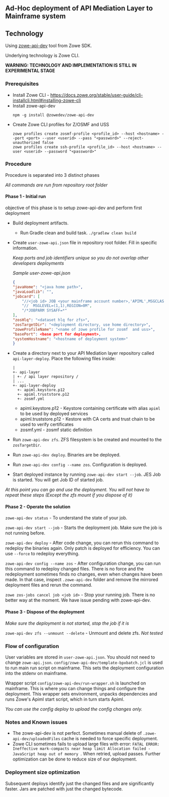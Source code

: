 ## Ad-Hoc deployment of API Mediation Layer to Mainframe system

## Technology

Using [zowe-api-dev](https://github.com/zowe/sample-spring-boot-api-service/blob/master/zowe-rest-api-sample-spring/docs/devtool.md
) tool from Zowe SDK.

Underlying technology is Zowe CLI.

**WARNING: TECHNOLOGY AND IMPLEMENTATION IS STILL IN EXPERIMENTAL STAGE**

### Prerequisites
 - Install Zowe CLI - https://docs.zowe.org/stable/user-guide/cli-installcli.html#installing-zowe-cli
 - Install zowe-api-dev
   ```
   npm -g install @zowedev/zowe-api-dev
   ```
 - Create Zowe CLI profiles for Z/OSMF and USS
   ```
   zowe profiles create zosmf-profile <profile_id> --host <hostname> --port <port> --user <userid> --pass "<password>" --reject-unauthorized false
   zowe profiles create ssh-profile <profile_id> --host <hostname> --user <userid> --password "<password>"
   ```
### Procedure

Procedure is separated into 3 distinct phases

*All commands are run from repository root folder*

#### Phase 1 - Initial run

objective of this phase is to setup zowe-api-dev and perform first deployment

 - Build deployment artifacts.
    - Run Gradle clean and build task. `./gradlew clean build`


 - Create `user-zowe-api.json` file in repository root folder. Fill in specific information. 
  
    *Keep ports and job identifiers unique so you do not overlap other developers deployments*

    *Sample user-zowe-api.json*
    ```json
    {
    "javaHome": "<java home path>",
    "javaLoadlib": "",
    "jobcard": [
        "//<job id> JOB <your mainframe account number>,'APIML',MSGCLASS=A,CLASS=A,",
        "//  MSGLEVEL=(1,1),REGION=0M",
        "/*JOBPARM SYSAFF=*"
    ],
    "zosHlq": "<dataset hlq for zfs>",
    "zosTargetDir": "<deployment directory, use home directory>",
    "zoweProfileName": "<name of zowe profile for zosmf  and uss>",
    "basePort": <base port for deployment>,
    "systemHostname": "<hostname of deployment system>"
    }
    ```
 - Create a directory next to your API Mediation layer repository called `api-layer-deploy`. Place the following files inside:

   ```
   |
   +- api-layer
   | +- / api layer repository /
   | ...
   +- api-layer-deploy
     +- apiml.keystore.p12
     +- apiml.truststore.p12
     +- zosmf.yml
   ```

    - apiml.keystore.p12 - Keystore containing certificate with alias `apiml` to be used by deployed services
    - apiml.truststore.p12 - Kestore with CA certs and trust chain to be used to verify certificates
    - zosmf.yml - zosmf static definition

 - Run `zowe-api-dev zfs`. ZFS filesystem is be created and mounted to the `zosTargetDir`.
 
 - Run `zowe-api-dev deploy`. Binaries are be deployed. 
 
 - Run `zowe-api-dev config --name zos`. Configuration is deployed.
 
 - Start deployed instance by running `zowe-api-dev start --job`. JES Job is started. You will get Job ID of started job.

 *At this point you can go and use the deployment. You will not have to repeat these steps (Except the zfs mount if you dispose of it)*

#### Phase 2 - Operate the solution

`zowe-api-dev status` - To understand the state of your job.

`zowe-api-dev start --job` - Starts the deployment job. Make sure the job is not running before.

`zowe-api-dev deploy` - After code change, you can rerun this command to redeploy the binaries again. Only patch is deployed for efficiency. You can use `--force` to redeploy everything.

`zowe-api-dev config --name zos` - After configuration change, you can run this command to redeploy changed files. There is no force and the redeployment sometimes finds no changes, even when changes have been made. In that case, inspect `.zowe-api-dev` folder and remove the mirrored deployment files and rerun the command.

`zowe zos-jobs cancel job <job id>` - Stop your running job. There is no better way at the moment. We have issue pending with zowe-api-dev.

#### Phase 3 - Dispose of the deployment

*Make sure the deployment is not started, stop the job if it is*

`zowe-api-dev zfs --unmount --delete` - Unmount and delete zfs. *Not tested*

### Flow of configuration

User variables are stored in `user-zowe-api.json`. You should not need to change `zowe-api.json`. `config/zowe-api-dev/template-bpxbatch.jcl` is used to run main run script on mainframe. This sets the deployment configuration into the stdenv on mainframe.

Wrapper script `config/zowe-api-dev/run-wrapper.sh` is launched on mainframe. This is where you can change things and configure the deployment. This wrapper sets environment, unpacks dependencies and runs Zowe's Apiml start script, which in turn starts Apiml.

*You can use the config deploy to upload the config changes only.*

### Notes and Known issues

 - The zowe-api-dev is not perfect. Sometimes manual delete of `.zowe-api-dev/uploadedFiles` cache is needed to force specific deployment.
 - Zowe CLI sometimes fails to upload large files with error: `FATAL ERROR: Ineffective mark-compacts near heap limit Allocation failed - JavaScript heap out of memory
`. When retried, upload passes. Further optimization can be done to reduce size of our deployment.

### Deployment size optimization

Subsequent deploys identify just the changed files and are significantly faster. Jars are patched with just the changed bytecode.
